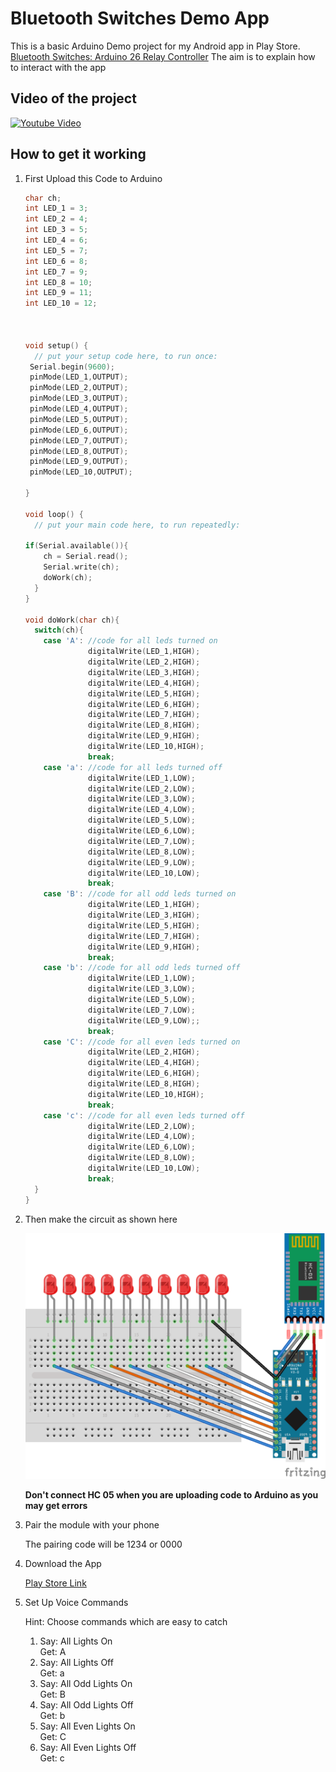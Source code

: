 # Bluetooth Switches Demo App
This is a basic Arduino Demo project for my Android app in Play Store.
[Bluetooth Switches: Arduino 26 Relay Controller](https://play.google.com/store/apps/details?id=com.github.yashx.arduinobluetoothswitcheshc_05andhc_06)
The aim is to explain how to interact with the app

## Video of the project 
[![Youtube Video](http://img.youtube.com/vi/SfY806KR6qE/0.jpg)](http://www.youtube.com/watch?v=SfY806KR6qE "Youtube Video")

## How to get it working
   
1. First Upload this Code to Arduino

   ```C
   char ch;
   int LED_1 = 3;
   int LED_2 = 4;
   int LED_3 = 5;
   int LED_4 = 6;
   int LED_5 = 7;
   int LED_6 = 8;
   int LED_7 = 9;
   int LED_8 = 10;
   int LED_9 = 11;
   int LED_10 = 12;



   void setup() {
     // put your setup code here, to run once:
    Serial.begin(9600);
    pinMode(LED_1,OUTPUT);
    pinMode(LED_2,OUTPUT);
    pinMode(LED_3,OUTPUT);
    pinMode(LED_4,OUTPUT);
    pinMode(LED_5,OUTPUT);
    pinMode(LED_6,OUTPUT);
    pinMode(LED_7,OUTPUT);
    pinMode(LED_8,OUTPUT);
    pinMode(LED_9,OUTPUT);
    pinMode(LED_10,OUTPUT);
 
   }

   void loop() {
     // put your main code here, to run repeatedly:

   if(Serial.available()){
       ch = Serial.read();
       Serial.write(ch);
       doWork(ch);
     }
   }

   void doWork(char ch){
     switch(ch){
       case 'A': //code for all leds turned on
                 digitalWrite(LED_1,HIGH);
                 digitalWrite(LED_2,HIGH);
                 digitalWrite(LED_3,HIGH);
                 digitalWrite(LED_4,HIGH);
                 digitalWrite(LED_5,HIGH);
                 digitalWrite(LED_6,HIGH);
                 digitalWrite(LED_7,HIGH);
                 digitalWrite(LED_8,HIGH);
                 digitalWrite(LED_9,HIGH);
                 digitalWrite(LED_10,HIGH);
                 break;
       case 'a': //code for all leds turned off
                 digitalWrite(LED_1,LOW);
                 digitalWrite(LED_2,LOW);
                 digitalWrite(LED_3,LOW);
                 digitalWrite(LED_4,LOW);
                 digitalWrite(LED_5,LOW);
                 digitalWrite(LED_6,LOW);
                 digitalWrite(LED_7,LOW);
                 digitalWrite(LED_8,LOW);
                 digitalWrite(LED_9,LOW);
                 digitalWrite(LED_10,LOW);
                 break;
       case 'B': //code for all odd leds turned on
                 digitalWrite(LED_1,HIGH);
                 digitalWrite(LED_3,HIGH);
                 digitalWrite(LED_5,HIGH);
                 digitalWrite(LED_7,HIGH);
                 digitalWrite(LED_9,HIGH);
                 break;
       case 'b': //code for all odd leds turned off
                 digitalWrite(LED_1,LOW);
                 digitalWrite(LED_3,LOW);
                 digitalWrite(LED_5,LOW);
                 digitalWrite(LED_7,LOW);
                 digitalWrite(LED_9,LOW);;
                 break;
       case 'C': //code for all even leds turned on
                 digitalWrite(LED_2,HIGH);
                 digitalWrite(LED_4,HIGH);
                 digitalWrite(LED_6,HIGH);
                 digitalWrite(LED_8,HIGH);
                 digitalWrite(LED_10,HIGH);
                 break;
       case 'c': //code for all even leds turned off
                 digitalWrite(LED_2,LOW);
                 digitalWrite(LED_4,LOW);
                 digitalWrite(LED_6,LOW);
                 digitalWrite(LED_8,LOW);
                 digitalWrite(LED_10,LOW);
                 break;
     }
   }
   ```
   

2. Then make the circuit as shown here

   ![Circuit Diagram](/led%20demo_bb.png?raw=true)
   
   **Don't connect HC 05 when you are uploading code to Arduino as you may get errors**
   
3. Pair the module with your phone

   The pairing code will be 1234 or 0000
   
4. Download the App

   [Play Store Link](https://play.google.com/store/apps/details?id=com.github.yashx.arduinobluetoothswitcheshc_05andhc_06 "Bluetooth Switches: Arduino 26 Relay Controller")
   
5. Set Up Voice Commands

   Hint: Choose commands which are easy to catch
   1. Say: All Lights On  
      Get: A
   2. Say: All Lights Off   
      Get: a
   3. Say: All Odd Lights On  
      Get: B
   4. Say: All Odd Lights Off  
      Get: b
   5. Say: All Even Lights On  
      Get: C
   6. Say: All Even Lights Off   
      Get: c
